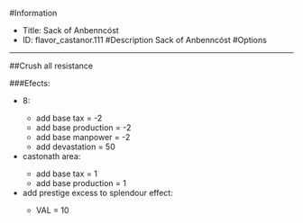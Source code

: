 #Information
 - Title: Sack of Anbenncóst
 - ID: flavor_castanor.111
#Description
Sack of Anbenncóst
#Options

___
##Crush all resistance

###Efects:<ul><li>8:</li><ul><li>add base tax = -2</li><li>add base production = -2</li><li>add base manpower = -2</li><li>add devastation = 50</li></ul><li>castonath area:</li><ul><li>add base tax = 1</li><li>add base production = 1</li></ul><li>add prestige excess to splendour effect:</li><ul><li>VAL = 10</li></ul></ul>
